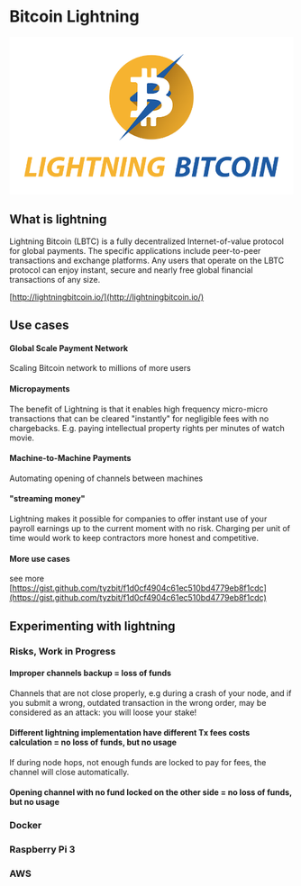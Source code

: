 # Bitcoin Lightning

![](.gitbook/assets/logo_of_lightning_bitcoin.png) 

## What is lightning

Lightning Bitcoin \(LBTC\) is a fully decentralized Internet-of-value protocol for global payments. The specific applications include peer-to-peer transactions and exchange platforms. Any users that operate on the LBTC protocol can enjoy instant, secure and nearly free global financial transactions of any size.

[http://lightningbitcoin.io/](http://lightningbitcoin.io/)

## Use cases

#### Global Scale Payment Network

Scaling Bitcoin network to millions of more users

#### Micropayments

The benefit of Lightning is that it enables high frequency micro-micro transactions that can be cleared "instantly" for negligible fees with no chargebacks. E.g. paying intellectual property rights per minutes of watch movie.

#### Machine-to-Machine Payments

Automating opening of channels between machines

#### "streaming money"

Lightning makes it possible for companies to offer instant use of your payroll earnings up to the current moment with no risk. Charging per unit of time would work to keep contractors more honest and competitive.

#### More use cases

see more [https://gist.github.com/tyzbit/f1d0cf4904c61ec510bd4779eb8f1cdc](https://gist.github.com/tyzbit/f1d0cf4904c61ec510bd4779eb8f1cdc)

## Experimenting with lightning

### Risks, Work in Progress

#### Improper channels backup = loss of funds

Channels that are not close properly, e.g during a crash of your node, and if you submit a wrong, outdated transaction in the wrong order, may be considered as an attack: you will loose your stake!

#### Different lightning implementation have different Tx fees costs calculation = no loss of funds, but no usage

If during node hops, not enough funds are locked to pay for fees, the channel will close automatically.

#### Opening channel with no fund locked on the other side = no loss of funds, but no usage

### Docker



### Raspberry Pi 3



### AWS

  


